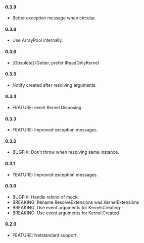 #### 0.3.9
* Better exception message when circular.

#### 0.3.8
* Use ArrayPool internally.

#### 0.3.6
* [Obsolete] IGetter, prefer IReadOnlyKernel

#### 0.3.5
* Notify created after resolving arguments.

#### 0.3.4
* FEATURE: event Kernel.Disposing.

#### 0.3.3
* FEATURE: Improved exception messages.

#### 0.3.2
* BUGFIX: Don't throw when resolving same instance.

#### 0.3.1
* FEATURE: Improved exception messages.

#### 0.3.0
* BUGFIX: Handle rebind of mock
* BREAKING: Rename ResolveExtensions was KernelExtensions
* BREAKING: Use event arguments for Kernel.Creating
* BREAKING: Use event arguments for Kernel.Created

#### 0.2.0
* FEATURE: Netstandard support.

